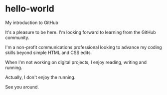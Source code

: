# hello-world
My introduction to GitHub

It's a pleasure to be here. I'm looking forward to learning from the GitHub community.

I'm a non-profit communications professional looking to advance my coding skills beyond simple HTML and CSS edits.

When I'm not working on digital projects, I enjoy reading, writing and running. 

Actually, I don't enjoy the running.

See you around.
